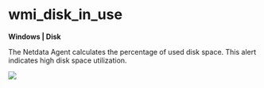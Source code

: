 # wmi_disk_in_use

**Windows | Disk**

The Netdata Agent calculates the percentage of used disk space. This alert indicates high disk space utilization.

![](https://drive.google.com/uc?export=view&id=1elXR92OQn3sWVGXUCjpGi-NwcLNYE24g)